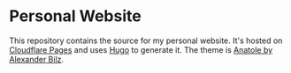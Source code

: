# Personal Website
This repository contains the source for my personal website.
It's hosted on [Cloudflare Pages](https://pages.cloudflare.com) and uses [Hugo](https://gethugo.io) to generate it.
The theme is [Anatole by Alexander Bilz](https://github.com/lxndrblz).
